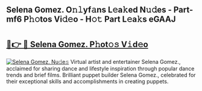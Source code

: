 ## Selena Gomez. O𝚗𝚕yf𝚊ns L𝚎a𝚔ed N𝚞𝚍es - Part-mf6 P𝚑𝚘tos Vi𝚍𝚎o - H𝚘𝚝 Part L𝚎a𝚔s eGAAJ

# <h2><a href="http://kfan23g.oniu.top/?m=Selena+Gomez.">🔗👉 🔴 Selena Gomez. P𝚑ot𝚘𝚜 V𝚒d𝚎o</a></h2>

[![Selena Gomez. Nu𝚍e𝚜](https://i.imgur.com/0qMVB7G.gif)](http://kfan23g.oniu.top/?m=Selena+Gomez.)
Virtual artist and entertainer Selena Gomez., acclaimed for sharing dance and lifestyle inspiration through popular dance trends and brief films. Brilliant puppet builder Selena Gomez., celebrated for their exceptional skills and accomplishments in creating puppets.  
